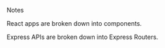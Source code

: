 Notes

React apps are broken down into components.

Express APIs are broken down into Express Routers.